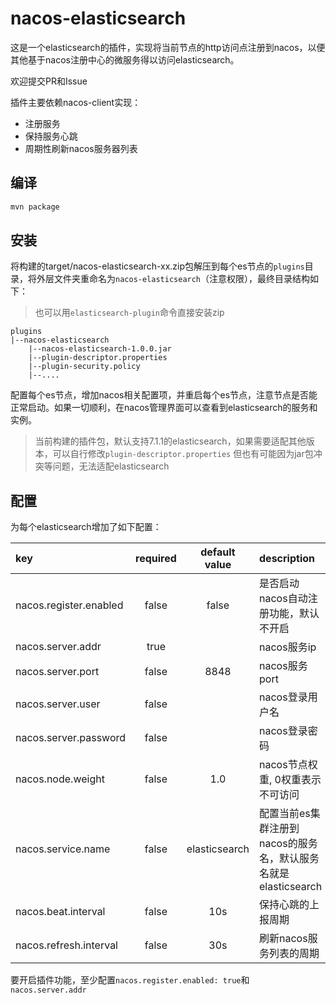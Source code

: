 # nacos-elasticsearch

这是一个elasticsearch的插件，实现将当前节点的http访问点注册到nacos，以便其他基于nacos注册中心的微服务得以访问elasticsearch。

欢迎提交PR和Issue

插件主要依赖nacos-client实现：

- 注册服务
- 保持服务心跳
- 周期性刷新nacos服务器列表

## 编译

```sh
mvn package
```

## 安装

将构建的target/nacos-elasticsearch-xx.zip包解压到每个es节点的`plugins`目录，将外层文件夹重命名为`nacos-elasticsearch`（注意权限），最终目录结构如下：

> 也可以用`elasticsearch-plugin`命令直接安装zip

```
plugins
|--nacos-elasticsearch
    |--nacos-elasticsearch-1.0.0.jar
    |--plugin-descriptor.properties
    |--plugin-security.policy
    |--....
```

配置每个es节点，增加nacos相关配置项，并重启每个es节点，注意节点是否能正常启动。如果一切顺利，在nacos管理界面可以查看到elasticsearch的服务和实例。

> 当前构建的插件包，默认支持7.1.1的elasticsearch，如果需要适配其他版本，可以自行修改`plugin-descriptor.properties`
> 但也有可能因为jar包冲突等问题，无法适配elasticsearch

## 配置

为每个elasticsearch增加了如下配置：

| key  | required | default value | description |
| :--- | :----: | :------: | :---------- |
| nacos.register.enabled | false | false  | 是否启动nacos自动注册功能，默认不开启 |
| nacos.server.addr | true |   | nacos服务ip |
| nacos.server.port | false | 8848  | nacos服务port |
| nacos.server.user | false |   | nacos登录用户名 |
| nacos.server.password | false |   | nacos登录密码 |
| nacos.node.weight | false | 1.0  | nacos节点权重, 0权重表示不可访问 |
| nacos.service.name | false | elasticsearch  | 配置当前es集群注册到nacos的服务名，默认服务名就是elasticsearch |
| nacos.beat.interval | false | 10s  | 保持心跳的上报周期 |
| nacos.refresh.interval | false | 30s  | 刷新nacos服务列表的周期 |

要开启插件功能，至少配置`nacos.register.enabled: true`和`nacos.server.addr`
